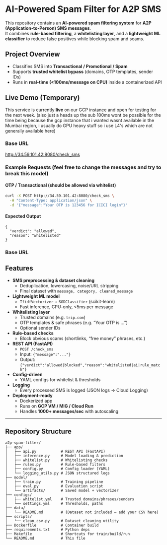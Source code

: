 # AI-Powered Spam Filter for A2P SMS

This repository contains an **AI-powered spam filtering system** for **A2P (Application-to-Person) SMS messages**.  
It combines **rule-based filtering**, a **whitelisting layer**, and a **lightweight ML classifier** to reduce false positives while blocking spam and scams.  

## Project Overview
- Classifies SMS into **Transactional / Promotional / Spam**
- Supports **trusted whitelist bypass** (domains, OTP templates, sender IDs)
- Runs in **real-time (<100ms/message on CPU)** inside a containerized API

## Live Demo (Temporary)
This service is currently **live** on our GCP instance and open for testing for the next week. (also just a heads up the sub 100ms wont be possible for the time being because the gcp instance that i wanted wasnt available in the Mumbai region, i usually do GPU heavy stuff so i use L4's which are not generally available here)

### Base URL
http://34.59.101.42:8080/check_sms

### Example Requests (feel free to change the messages and try to break this model)

#### OTP / Transactional (should be allowed via whitelist)
```bash
curl -X POST http://34.59.101.42:8080/check_sms \
  -H "Content-Type: application/json" \
  -d '{"message":"Your OTP is 123456 for ICICI login"}'
```
#### Expected Output
```
{
  "verdict": "allowed",
  "reason": "whitelisted"
}

```

### Base URL
## Features
- **SMS preprocessing & dataset cleaning**
  - Deduplication, lowercasing, noise/URL stripping
  - Final dataset with `message, category, cleaned_message`
- **Lightweight ML model**
  - `TfidfVectorizer` + `SGDClassifier` (scikit-learn)
  - Fast inference, CPU-only, <5ms per message
- **Whitelisting layer**
  - Trusted domains (e.g. `trip.com`)
  - OTP templates & safe phrases (e.g. “Your OTP is …”)
  - Optional sender IDs
- **Rule-based checks**
  - Block obvious scams (shortlinks, “free money” phrases, etc.)
- **REST API (FastAPI)**
  - `POST /check_sms`
  - Input: `{"message":"..."}`
  - Output: `{"verdict":"allowed|blocked","reason":"whitelisted|ai|rule_match"}`
- **Config-driven**
  - YAML configs for whitelist & thresholds
- **Logging**
  - Every processed SMS is logged (JSON logs → Cloud Logging)
- **Deployment-ready**
  - Dockerized app
  - Runs on **GCP VM / MIG / Cloud Run**
  - Handles **1000+ messages/sec** with autoscaling

---

## Repository Structure

```text
a2p-spam-filter/
├── app/                 
│   ├── api.py           # REST API (FastAPI)
│   ├── inference.py     # Model loading & prediction
│   ├── whitelist.py     # Whitelisting checks
│   ├── rules.py         # Rule-based filters
│   ├── config.py        # Config loader (YAML)
│   └── logging_utils.py # JSON structured logs
├── model/
│   ├── train.py         # Training pipeline
│   ├── eval.py          # Evaluation script
│   └── artifacts/       # Saved model + vectorizer
├── configs/
│   ├── whitelist.yml    # Trusted domains/phrases/senders
│   └── settings.yml     # Thresholds, paths
├── data/
│   └── README.md        # (Dataset not included – add your CSV here)
├── scripts/
│   └── clean_csv.py     # Dataset cleaning utility
├── Dockerfile           # Container build
├── requirements.txt     # Python deps
├── Makefile             # Shortcuts for train/build/run
└── README.md            # This file
```
